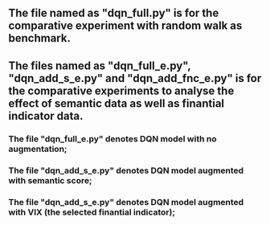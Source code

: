 ## The file named as "dqn_full.py" is for the comparative experiment with random walk as benchmark. 
## The files named as "dqn_full_e.py", "dqn_add_s_e.py" and "dqn_add_fnc_e.py" is for the comparative experiments to analyse the effect of semantic data as well as finantial indicator data.
### The file "dqn_full_e.py" denotes DQN model with no augmentation;
### The file "dqn_add_s_e.py" denotes DQN model augmented with semantic score;
### The file "dqn_add_s_e.py" denotes DQN model augmented with VIX (the selected finantial indicator);
